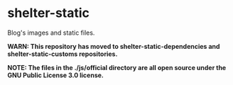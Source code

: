 # shelter-static
Blog's images and static files.

**WARN: This repository has moved to shelter-static-dependencies and shelter-static-customs repositories.**

**NOTE: The files in the ./js/official directory are all open source under the GNU Public License 3.0 license.**
